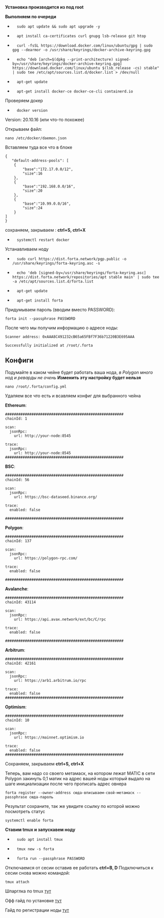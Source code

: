 **Установка производится из под root**

**Выполняем по очереди**

-
		sudo apt update && sudo apt upgrade -y  
-	
		apt install ca-certificates curl gnupg lsb-release git htop
-
		curl -fsSL https://download.docker.com/linux/ubuntu/gpg | sudo gpg --dearmor -o /usr/share/keyrings/docker-archive-keyring.gpg
-
		echo "deb [arch=$(dpkg --print-architecture) signed-by=/usr/share/keyrings/docker-archive-keyring.gpg] https://download.docker.com/linux/ubuntu $(lsb_release -cs) stable" | sudo tee /etc/apt/sources.list.d/docker.list > /dev/null
-
		apt-get update
-
		apt-get install docker-ce docker-ce-cli containerd.io

Проверяем докер

-
		docker version

Version:           20.10.16 (или что-то похожее)

Открываем файл:

	nano /etc/docker/daemon.json

Вставляем туда все что в блоке 

	
	{
	   "default-address-pools": [
        {
            "base":"172.17.0.0/12",
            "size":16
        },
        {
            "base":"192.168.0.0/16",
            "size":20
        },
        {
            "base":"10.99.0.0/16",
            "size":24
        }
    ]
	}
	
 сохраняем, закрываем : **ctrl+S, ctrl+X**

-
		systemctl restart docker

Устанавливаем ноду

-
		sudo curl https://dist.forta.network/pgp.public -o /usr/share/keyrings/forta-keyring.asc -s
-
		echo 'deb [signed-by=/usr/share/keyrings/forta-keyring.asc] https://dist.forta.network/repositories/apt stable main' | sudo tee -a /etc/apt/sources.list.d/forta.list
-
		apt-get update
-
		apt-get install forta


Придумываем пароль (вводим вместо PASSWORD):

	forta init --passphrase PASSWORD

После чего мы получим информацию о адресе ноды:

	
	Scanner address: 0xAAA8C491232cB65a65FBf7F36b71220B3E695AAA

	Successfully initialized at /root/.forta

	

## Конфиги 
Подумайте в каком чейне будет работать ваша нода, *в Polygon много нод и реварды не очень*
**Изменить эту настройку будет нельзя**

	nano /root/.forta/config.yml

Удаляем все что есть и всавляем конфиг для выбранного чейна

 **Ethereum**:

    ######################################################
    chainId: 1
    
    scan:
      jsonRpc:
        url: http://your-node:8545
    
    trace:
      jsonRpc:
        url: http://your-node:8545
    ######################################################

 **BSC**:

    ######################################################
    chainId: 56
    
    scan:
      jsonRpc:
        url: https://bsc-dataseed.binance.org/
    
    trace:
      enabled: false
    
    ######################################################

 **Polygon**:

    ######################################################
    chainId: 137
    
    scan:
      jsonRpc:
        url: https://polygon-rpc.com/
    
    trace:
      enabled: false
    
    ######################################################

 **Avalanche**:

    ######################################################
    chainId: 43114
    
    scan:
      jsonRpc:
        url: https://api.avax.network/ext/bc/C/rpc
    
    trace:
      enabled: false
    
    ######################################################

 **Arbitrum**:

    ######################################################
    chainId: 42161
    
    scan:
      jsonRpc:
        url: https://arb1.arbitrum.io/rpc
    
    trace:
      enabled: false
    ######################################################

 **Optimism**:

    ######################################################
    chainId: 10
    
    scan:
      jsonRpc:
        url: https://mainnet.optimism.io
    
    trace:
      enabled: false
    ######################################################

 Сохраняем, закрываем **ctrl+S, ctrl+X**





Теперь, вам надо со своего метамаск, на котором лежат MATIC в сети Polygon
закинуть 0,1 матик на адрес вашей ноды который выдало на шаге инициализации 
после чего прописать адрес овнера

    forta register --owner-address сюда-вписываем-свой-метамаск --passphrase сюда-пароль

Результат сохраните, так же увидите ссылку по которой можно посмотреть статус

    systemctl enable forta

**Ставим tmux и запускавем ноду**

-
	    sudo apt install tmux
- 
		tmux new -s forta
-
		forta run --passphrase PASSWORD
Отключаемся от сесии оставив ее работать  **ctrl+B, D**
Подключиться к сесии снова можно командой:
	
	tmux attach



Шпарглка по tmux [тут](https://www.notion.so/Tmux-09c60cdf985e405187353c4fbb8b7a6f) 

Офф гайд по установке [тут](https://docs.forta.network/en/latest/scanner-quickstart/)

Гайд по регистрации ноды [тут](https://forta.notion.site/Forta-Fortification-Network-4a8af3ab4aea480d993e5095ad0ed746) 
